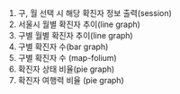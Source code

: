 1)	구, 월 선택 시 해당 확진자 정보 출력(session)
2)	서울시 월별 확진자 추이(line graph)
3)	구별 월별 확진자 추이(line graph)
4)	구별 확진자 수(bar graph)
5)	구별 확진자 수 (map-folium)
6)	확진자 상태 비율(pie graph)
7)	확진자 여행력 비율 (pie graph)
